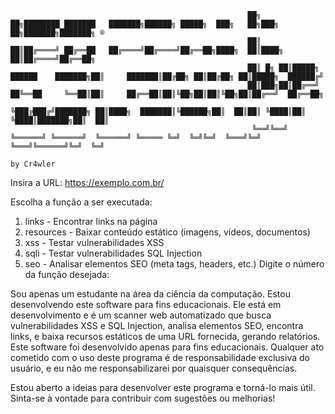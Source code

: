 
                                                         ██╗    ██╗████████ ███████   ███████╗██████╗ █████╗  ███╗   ██╗███╗   ██╗███████╗███████╗ ®
                                                         ██║    ██║██╔════╝ ██╔══██   ██╔════╝██╔════╝██╔══██╗████╗  ██║████╗  ██║██╔════╝██╔══██╗
                                                         ██║ █╗ ██║█████╗   ██████    ███████╗██║     ███████║██╔██╗ ██║██╔██╗ ██║█████╗  ██████╔╝
                                                         ██║███╗██║██╔══╝   ██╚══██     ╚══██║██║     ██╔══██║██║╚██╗██║██║╚██╗██║██╔══╝  ██╔══██╗
                                                         ╚███╔███╔╝███████╗ ██║████╗  ███████║╚██████╗██║  ██║██║ ╚████║██║ ╚████║███████╗██║  ██║
                                                          ╚══╝╚══╝ ╚══════╝ ╚══════╝  ╚══════╝ ╚═════ ╚═╝  ╚═╝╚═╝  ╚═══╝╚═╝  ╚═══╝╚══════╝╚═╝  ╚═╝
                                                                                                                                        by Cr4wler

Insira a URL: https://exemplo.com.br/

Escolha a função a ser executada:
1. links - Encontrar links na página
2. resources - Baixar conteúdo estático (imagens, vídeos, documentos)
3. xss - Testar vulnerabilidades XSS
4. sqli - Testar vulnerabilidades SQL Injection
5. seo - Analisar elementos SEO (meta tags, headers, etc.)
Digite o número da função desejada:

Sou apenas um estudante na área da ciência da computação. Estou desenvolvendo este software para fins educacionais. Ele está em desenvolvimento e é um scanner web automatizado que busca vulnerabilidades XSS e SQL Injection, analisa elementos SEO, encontra links, e baixa recursos estáticos de uma URL fornecida, gerando relatórios.
Este software foi desenvolvido apenas para fins educacionais. Qualquer ato cometido com o uso deste programa é de responsabilidade exclusiva do usuário, e eu não me responsabilizarei por quaisquer consequências.

Estou aberto a ideias para desenvolver este programa e torná-lo mais útil. Sinta-se à vontade para contribuir com sugestões ou melhorias! 
